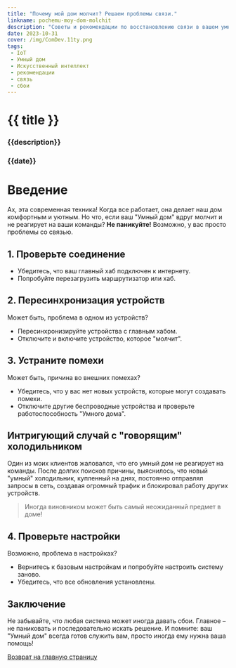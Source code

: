 ```yaml
---
title: "Почему мой дом молчит? Решаем проблемы связи."
linkname: pochemu-moy-dom-molchit
description: "Советы и рекомендации по восстановлению связи в вашем умном доме."
date: 2023-10-31
cover: /img/ComDev.11ty.png
tags: 
 - IoT
 - Умный дом
 - Искусственный интеллект
 - рекомендации
 - связь
 - сбои
---
```


# {{ title }}
### {{description}}
### {{date}}

# Введение

Ах, эта современная техника! Когда все работает, она делает наш дом комфортным и уютным. Но что, если ваш "Умный дом" вдруг молчит и не реагирует на ваши команды? **Не паникуйте!** Возможно, у вас просто проблемы со связью.

## 1. Проверьте соединение

* Убедитесь, что ваш главный хаб подключен к интернету.
* Попробуйте перезагрузить маршрутизатор или хаб.

## 2. Пересинхронизация устройств

Может быть, проблема в одном из устройств?

* Пересинхронизируйте устройства с главным хабом.
* Отключите и включите устройство, которое "молчит".

## 3. Устраните помехи

Может быть, причина во внешних помехах?

* Убедитесь, что у вас нет новых устройств, которые могут создавать помехи.
* Отключите другие беспроводные устройства и проверьте работоспособность "Умного дома".

## Интригующий случай с "говорящим" холодильником

Один из моих клиентов жаловался, что его умный дом не реагирует на команды. После долгих поисков причины, выяснилось, что новый "умный" холодильник, купленный на днях, постоянно отправлял запросы в сеть, создавая огромный трафик и блокировал работу других устройств. 

> Иногда виновником может быть самый неожиданный предмет в доме!

## 4. Проверьте настройки

Возможно, проблема в настройках?

* Вернитесь к базовым настройкам и попробуйте настроить систему заново.
* Убедитесь, что все обновления установлены.

## Заключение

Не забывайте, что любая система может иногда давать сбои. Главное – не паниковать и последовательно искать решение. И помните: ваш "Умный дом" всегда готов служить вам, просто иногда ему нужна ваша помощь!

[Возврат на главную страницу](/)
